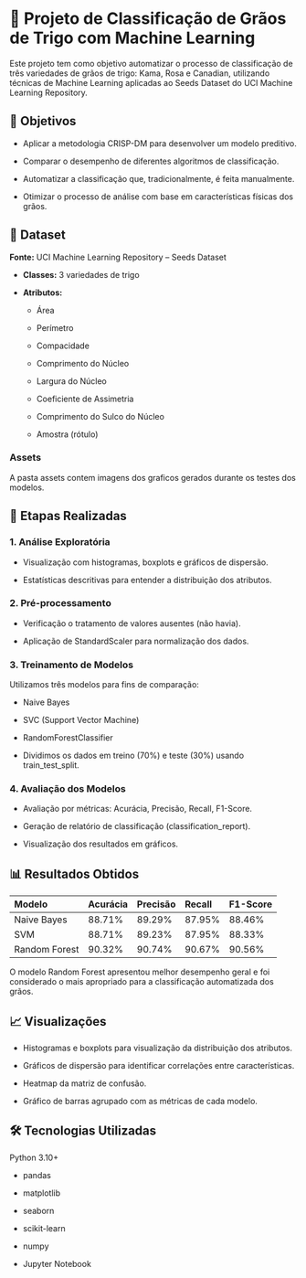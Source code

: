 # 🌾 Projeto de Classificação de Grãos de Trigo com Machine Learning
Este projeto tem como objetivo automatizar o processo de classificação de três variedades de grãos de trigo: Kama, Rosa e Canadian, utilizando técnicas de Machine Learning aplicadas ao Seeds Dataset do UCI Machine Learning Repository.

## 📌 Objetivos
- Aplicar a metodologia CRISP-DM para desenvolver um modelo preditivo.

- Comparar o desempenho de diferentes algoritmos de classificação.

- Automatizar a classificação que, tradicionalmente, é feita manualmente.

- Otimizar o processo de análise com base em características físicas dos grãos.

## 📁 Dataset
**Fonte:** UCI Machine Learning Repository – Seeds Dataset

- **Classes:** 3 variedades de trigo

- **Atributos:**

    - Área

    - Perímetro

    - Compacidade

    - Comprimento do Núcleo

    - Largura do Núcleo

    - Coeficiente de Assimetria

    - Comprimento do Sulco do Núcleo

    - Amostra (rótulo)

### Assets
A pasta assets contem imagens dos graficos gerados durante os testes dos modelos.

## 🧪 Etapas Realizadas
### 1. Análise Exploratória
- Visualização com histogramas, boxplots e gráficos de dispersão.

- Estatísticas descritivas para entender a distribuição dos atributos.

### 2. Pré-processamento
- Verificação o tratamento de valores ausentes (não havia).

- Aplicação de StandardScaler para normalização dos dados.

### 3. Treinamento de Modelos
Utilizamos três modelos para fins de comparação:

- Naive Bayes

- SVC (Support Vector Machine)

- RandomForestClassifier

- Dividimos os dados em treino (70%) e teste (30%) usando train_test_split.

### 4. Avaliação dos Modelos
- Avaliação por métricas: Acurácia, Precisão, Recall, F1-Score.

- Geração de relatório de classificação (classification_report).

- Visualização dos resultados em gráficos.

## 📊 Resultados Obtidos
|Modelo	       |Acurácia |Precisão |Recall |F1-Score|
|:-------------|:--------|:--------|:------|:-------|
|Naive Bayes   |88.71%   |89.29%   |87.95% |88.46%  |
|SVM	         |88.71%   |89.23%   |87.95% |88.33%  |
|Random Forest |90.32%   |90.74%   |90.67% |90.56%  |

O modelo Random Forest apresentou melhor desempenho geral e foi considerado o mais apropriado para a classificação automatizada dos grãos.

## 📈 Visualizações
- Histogramas e boxplots para visualização da distribuição dos atributos.

- Gráficos de dispersão para identificar correlações entre características.

- Heatmap da matriz de confusão.

- Gráfico de barras agrupado com as métricas de cada modelo.

## 🛠️ Tecnologias Utilizadas
Python 3.10+

- pandas

- matplotlib

- seaborn

- scikit-learn

- numpy

- Jupyter Notebook
